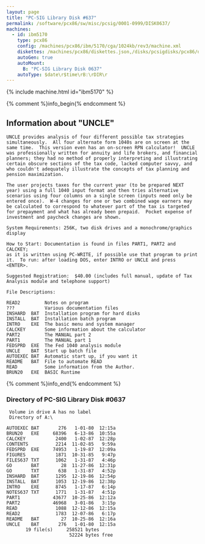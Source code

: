 ```yaml
---
layout: page
title: "PC-SIG Library Disk #637"
permalink: /software/pcx86/sw/misc/pcsig/0001-0999/DISK0637/
machines:
  - id: ibm5170
    type: pcx86
    config: /machines/pcx86/ibm/5170/cga/1024kb/rev3/machine.xml
    diskettes: /machines/pcx86/diskettes.json,/disks/pcsigdisks/pcx86/diskettes.json
    autoGen: true
    autoMount:
      B: "PC-SIG Library Disk 0637"
    autoType: $date\r$time\rB:\rDIR\r
---
```


{% include machine.html id="ibm5170" %}

{% comment %}info_begin{% endcomment %}

## Information about "UNCLE"

    UNCLE provides analysis of four different possible tax strategies
    simultaneously.  All four alternate form 1040s are on screen at the
    same time.  This version even has an on-screen RPN calculator!  UNCLE
    was professionally written for annuity and life brokers, and financial
    planners; they had no method of properly interpreting and illustrating
    certain obscure sections of the tax code, lacked computer savvy, and
    who couldn't adequately illustrate the concepts of tax planning and
    pension maximization.
    
    The user projects taxes for the current year (to be prepared NEXT
    year) using a full 1040 input format and then tries alternative
    scenarios using four columns on a single screen (inputs need only be
    entered once).  W-4 changes for one or two combined wage earners may
    be calculated to correspond to whatever part of the tax is targeted
    for prepayment and what has already been prepaid.  Pocket expense of
    investment and paycheck changes are shown.
    
    System Requirements: 256K, two disk drives and a monochrome/graphics
    display
    
    How to Start: Documentation is found in files PART1, PART2 and CALCKEY;
    as it is written using PC-WRITE, if possible use that program to print
    it.  To run: after loading DOS, enter INTRO or UNCLE and press <ENTER>.
    
    Suggested Registration:  $40.00 (includes full manual, update of Tax
    Analysis module and telephone support)
    
    File Descriptions:
    
    READ2         Notes on program
    ???           Various documentation files
    INSHARD  BAT  Installation program for hard disks
    INSTALL  BAT  Installation batch program
    INTRO    EXE  The basic menu and system manager
    CALCKEY       Some information about the calculator
    PART2         The MANUAL part 2
    PART1         The MANUAL part 1
    FEDSPRD  EXE  The Fed 1040 analysis module
    UNCLE    BAT  Start up batch file
    AUTOEXEC BAT  Automatic start up, if you want it
    README   BAT  File to automate READ
    READ          Some information from the Author.
    BRUN20   EXE  BASIC Runtime
{% comment %}info_end{% endcomment %}


### Directory of PC-SIG Library Disk #0637

     Volume in drive A has no label
     Directory of A:\

    AUTOEXEC BAT       276   1-01-80  12:15a
    BRUN20   EXE     68396   6-13-86  10:55a
    CALCKEY           2400   1-02-87  12:28p
    CONTENTS          2214  11-02-85   9:59a
    FEDSPRD  EXE     74953   1-19-87  12:09a
    FIGURES           1871  10-31-85   9:47p
    FILES637 TXT      1062   1-31-87   4:46p
    GO       BAT        28  11-27-86  12:31p
    GO       TXT       638   1-31-87   4:52p
    INSHARD  BAT      1295  12-19-86  12:54p
    INSTALL  BAT      1053  12-19-86  12:38p
    INTRO    EXE      8745   1-17-87   6:14p
    NOTES637 TXT      1771   1-31-87   4:51p
    PART1            43677  10-25-86  12:12a
    PART2            46968   3-01-86   3:15p
    READ              1088  12-12-86  12:15a
    READ2             1783  12-07-86   6:17p
    README   BAT        27  10-25-86  12:16a
    UNCLE    BAT       276   1-01-80  12:15a
           19 file(s)     258521 bytes
                           52224 bytes free
